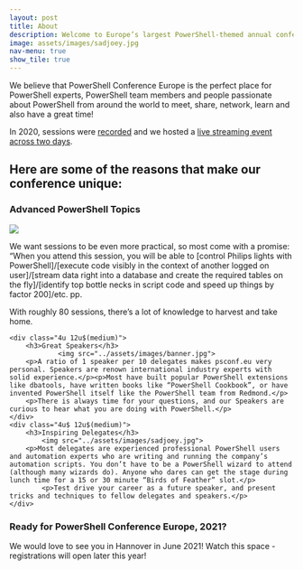 ```yaml
---
layout: post
title: About
description: Welcome to Europe’s largest PowerShell-themed annual conference!
image: assets/images/sadjoey.jpg
nav-menu: true
show_tile: true
---
```


<div class="inner">
<p>We believe that PowerShell Conference Europe is the perfect place for PowerShell experts, PowerShell team members and people passionate about PowerShell from around the world to meet, share, network, learn and also have a great time!</p>
<p>In 2020, sessions were <a href="http://powershell.video">recorded</a> and we hosted a <a href="http://powershell.love">live streaming event across two days</a>.</p>
<h2>Here are some of the reasons that make our conference unique:</h2>

<div class="row">
	<div class="4u 12u$(medium)">
		<h3>Advanced PowerShell Topics</h3>
			<img src="../assets/images/ending.jpg">
		<p>We want sessions to be even more practical, so most come with a promise: “When you attend this session, you will be able to [control Philips lights with PowerShell]/[execute code visibly in the context of another logged on user]/[stream data right into a database and create the required tables on the fly]/[identify top bottle necks in script code and speed up things by factor 200]/etc. pp. </p>
        <p>With roughly 80 sessions, there’s a lot of knowledge to harvest and take home.</p>
	</div>

	<div class="4u 12u$(medium)">
		<h3>Great Speakers</h3>
				<img src="../assets/images/banner.jpg">
		<p>A ratio of 1 speaker per 10 delegates makes psconf.eu very personal. Speakers are renown international industry experts with solid experience.</p><p>Most have built popular PowerShell extensions like dbatools, have written books like “PowerShell Cookbook”, or have invented PowerShell itself like the PowerShell team from Redmond.</p>
        <p>There is always time for your questions, and our Speakers are curious to hear what you are doing with PowerShell.</p>
	</div>
	<div class="4u$ 12u$(medium)">
		<h3>Inspiring Delegates</h3>
			<img src="../assets/images/sadjoey.jpg">
		<p>Most delegates are experienced professional PowerShell users and automation experts who are writing and running the company’s automation scripts. You don’t have to be a PowerShell wizard to attend (although many wizards do). Anyone who dares can get the stage during lunch time for a 15 or 30 minute “Birds of Feather” slot.</p>
			<p>Test drive your career as a future speaker, and present tricks and techniques to fellow delegates and speakers.</p>
	</div>
</div>

<h3>Ready for PowerShell Conference Europe, 2021?</h3>
<p>We would love to see you in Hannover in June 2021! Watch this space - registrations will open later this year!</p>
<!-- <ul class="actions">
	<li><a href="/register" class="button">Register</a></li>
</ul> -->
</div>
